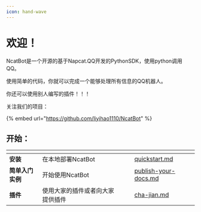 ```yaml
---
icon: hand-wave
---
```


# 欢迎！

NcatBot是一个开源的基于Napcat.QQ开发的PythonSDK，使用python调用QQ。

使用简单的代码，你就可以完成一个能够处理所有信息的QQ机器人。

你还可以使用别人编写的插件！！！

关注我们的项目：

{% embed url="https://github.com/liyihao1110/NcatBot" %}

## 开始：

<table data-view="cards"><thead><tr><th></th><th></th><th data-hidden data-card-cover data-type="files"></th><th data-hidden></th><th data-hidden data-card-target data-type="content-ref"></th></tr></thead><tbody><tr><td><strong>安装</strong></td><td>在本地部署NcatBot</td><td></td><td></td><td><a href="start/quickstart.md">quickstart.md</a></td></tr><tr><td><strong>简单入门实例</strong></td><td>开始使用NcatBot</td><td></td><td></td><td><a href="start/publish-your-docs.md">publish-your-docs.md</a></td></tr><tr><td><strong>插件</strong></td><td>使用大家的插件或者向大家提供插件</td><td></td><td></td><td><a href="advance/cha-jian.md">cha-jian.md</a></td></tr></tbody></table>
